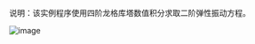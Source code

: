说明：该实例程序使用四阶龙格库塔数值积分求取二阶弹性振动方程。

![image](https://github.com/user-attachments/assets/88a02680-6068-4a97-a7f1-d0b534b1e110)

